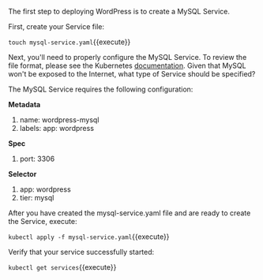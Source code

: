 The first step to deploying WordPress is to create a MySQL Service.

First, create your Service file:

`touch mysql-service.yaml`{{execute}}

Next, you'll need to properly configure the MySQL Service. To review the file format, please see the Kubernetes [documentation](https://kubernetes.io/docs/concepts/services-networking/service/). Given that MySQL won't be exposed to the Internet, what type of Service should be specified?

The MySQL Service requires the following configuration:

**Metadata**
1. name: wordpress-mysql
2. labels: app: wordpress

**Spec**
1. port: 3306

**Selector**
1. app: wordpress
2. tier: mysql

After you have created the mysql-service.yaml file and are ready to create the Service, execute:

`kubectl apply -f mysql-service.yaml`{{execute}}

Verify that your service successfully started:

`kubectl get services`{{execute}}